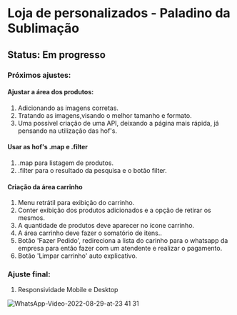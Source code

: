 # Loja de personalizados - Paladino da Sublimação
## Status: Em progresso

### Próximos ajustes:
#### Ajustar a área dos produtos:
1. Adicionando as imagens corretas.
2. Tratando as imagens,visando o melhor tamanho e formato.
3. Uma possível criação de uma API, deixando a página mais rápida, já pensando na utilização das hof's.

#### Usar as hof's .map e .filter
1. .map para listagem de produtos.
2. .filter para o resultado da pesquisa e o botão filter.

#### Criação da área carrinho
1. Menu retrátil para exibição do carrinho.
2. Conter exibição dos produtos adicionados e a opção de retirar os mesmos.
3. A quantidade de produtos deve aparecer no ícone carrinho.
4. A área carrinho deve fazer o somatório de itens..
5. Botão 'Fazer Pedido', redireciona a lista do carinho para o whatsapp da empresa
para então fazer com um atendente e realizar o pagamento.
6. Botão 'Limpar carrinho' auto explicativo.


### Ajuste final: 
1. Responsividade Mobile e Desktop


![WhatsApp-Video-2022-08-29-at-23 41 31](https://user-images.githubusercontent.com/94154348/187337340-48e135da-9513-4a24-b003-97e849860ff1.gif)
